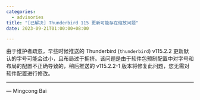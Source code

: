 ```yaml
---
categories:
  - advisories
title: "[已解决] Thunderbird 115 更新可能存在缩放问题"
date: 2023-09-21T01:00:00+08:00

---
```


由于维护者疏忽，早些时候推送的 Thunderbird (`thunderbird`) v115.2.2 更新默认的字号可能会过小，且布局过于拥挤。该问题是由于软件包预制配置中对字号和布局的配置不正确导致的，稍后推送的 v115.2.2-1 版本将修复此问题，您无需对软件配置进行修改。

---

— Mingcong Bai
